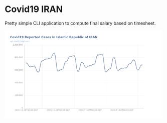 # Covid19 IRAN
Pretty simple CLI application to compute final salary based on timesheet.
<p align="center"><img src="screenshot.png"></p>
